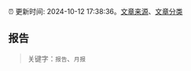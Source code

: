 :alarm_clock: 更新时间: 2024-10-12 17:38:36。[文章来源](/README.md)、[文章分类](/TAGS.md)

## 报告


> 关键字：`报告`、`月报`



